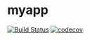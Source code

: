 # myapp

[![Build Status](https://travis-ci.org/lihliang/jiliguala-newbie.svg?branch=master)](https://travis-ci.org/lihliang/jiliguala-newbie)
[![codecov](https://codecov.io/gh/lihliang/jiliguala-newbie/branch/master/graph/badge.svg)](https://codecov.io/gh/lihliang/jiliguala-newbie)